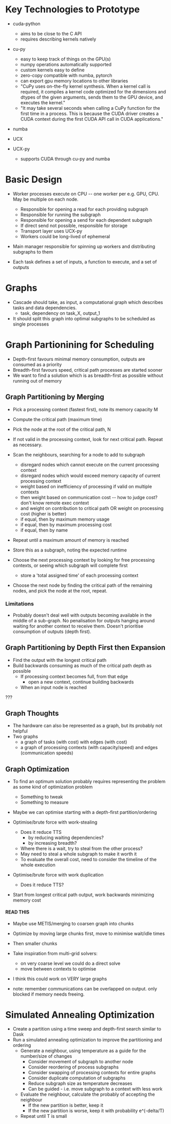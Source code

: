 # Key Technologies to Prototype

* cuda-python
    * aims to be close to the C API
    * requires describing kernels natively

* cu-py
    * easy to keep track of things on the GPU(s)
    * numpy operations automatically supported
    * custom kernels easy to define
    * zero-copy compatible with numba, pytorch
    * can export gpu memory locations to other libraries
    * "CuPy uses on-the-fly kernel synthesis. When a kernel call is required, it compiles a kernel code optimized for the dimensions and dtypes of the given arguments, sends them to the GPU device, and executes the kernel."
    * "It may take several seconds when calling a CuPy function for the first time in a process. This is because the CUDA driver creates a CUDA context during the first CUDA API call in CUDA applications."

* numba

* UCX
* UCX-py
    * supports CUDA through cu-py and numba


# Basic Design

* Worker processes execute on CPU -- one worker per e.g. GPU, CPU. May be multiple on each node.
    * Responsible for opening a read for each providing subgraph
    * Responsible for running the subgraph
    * Responsible for opening a send for each dependent subgraph
    * If direct send not possible, responsible for storage
    * Transport layer uses UCX-py
    * Workers could be long-lived of ephemeral

* Main manager responsible for spinning up workers and distributing subgraphs to them

* Each task defines a set of inputs, a function to execute, and a set of outputs

# Graphs

* Cascade should take, as input, a computational graph which describes tasks and data dependencies.
    * task, dependency on task_X, output_1
* It should split this graph into optimal subgraphs to be scheduled as single processes

# Graph Partionining for Scheduling

* Depth-first favours minimal memory consumption, outputs are consumed as a priority
* Breadth-first favours speed, critical path processes are started sooner
* We want to find a solution which is as breadth-first as possible without running out of memory

## Graph Partitioning by Merging

* Pick a processing context (fastest first), note its memory capacity M
* Compute the critical path (maximum time)
* Pick the node at the root of the critical path, N
* If not valid in the processing context, look for next critical path. Repeat as necessary.

* Scan the neighbours, searching for a node to add to subgraph
    * disregard nodes which cannot execute on the current processing context
    * disregard nodes which would exceed memory capacity of current processing context
    * weight based on inefficiency of processing if valid on multiple contexts
    * then weight based on communication cost -- how to judge cost? don't know remote exec context
    * and weight on contribution to critical path OR weight on processing cost (higher is better)
    * if equal, then by maximum memory usage
    * if equal, then by maximum processing cost
    * if equal, then by name
* Repeat until a maximum amount of memory is reached
* Store this as a subgraph, noting the expected runtime

* Choose the next processing context by looking for free processing contexts, or seeing which subgraph will complete first
    * store a 'total assigned time' of each processing context

* Choose the next node by finding the critical path of the remaining nodes, and pick the node at the root, repeat.

### Limitations

* Probably doesn't deal well with outputs becoming available in the middle of a sub-graph. No penalisation for outputs hanging around waiting for another context to receive them. Doesn't prioritise consumption of outputs (depth first).

## Graph Partitioning by Depth First then Expansion

* Find the output with the longest critical path
* Build backwards consuming as much of the critical path depth as possible
    * If processing context becomes full, from that edge
        * open a new context, continue building backwards
    * When an input node is reached

???

## Graph Thoughts

* The hardware can also be represented as a graph, but its probably not helpful
* Two graphs
    * a graph of tasks (with cost) with edges (with cost)
    * a graph of processing contexts (with capacity/speed) and edges (communication speeds)

## Graph Optimization

* To find an optimum solution probably requires representing the problem as some kind of optimization problem
    * Something to tweak
    * Something to measure

* Maybe we can optimise starting with a depth-first partition/ordering

* Optimise/brute force with work-stealing
    * Does it reduce TTS
        * by reducing waiting dependencies?
        * by increasing breadth?
    * Where there is a wait, try to steal from the other process?
    * May need to steal a whole subgraph to make it worth it
    * To evaluate the overall cost, need to consider the timeline of the whole execution

* Optimise/brute force with work duplication
    * Does it reduce TTS?

* Start from longest critical path output, work backwards minimizing memory cost

#### READ THIS

* Maybe use METIS/merging to coarsen graph into chunks
* Optimize by moving large chunks first, move to minimise wait/idle times
* Then smaller chunks

* Take inspiration from multi-grid solvers:
    * on very coarse level we could do a direct solve
    * move between contexts to optimise

* I think this could work on VERY large graphs

* note: remember communications can be overlapped on output. only blocked if memory needs freeing.

# Simulated Annealing Optimization

* Create a partition using a time sweep and depth-first search similar to Dask
* Run a simulated annealing optimization to improve the partitioning and ordering
    * Generate a neighbour, using temperature as a guide for the number/size of changes
        * Consider movement of subgraph to another node
        * Consider reordering of process subgraphs
        * Consider swapping of processing contexts for entire graphs
        * Consider duplicate computation of subgraphs
        * Reduce subgraph size as temperature decreases
        * Can be guided - i.e. move subgraph to a context with less work
    * Evaluate the neighbour, calculate the probably of accepting the neighbour
        * If the new partition is better, keep it
        * If the new partition is worse, keep it with probability e^(-delta/T)
    * Repeat until T is small